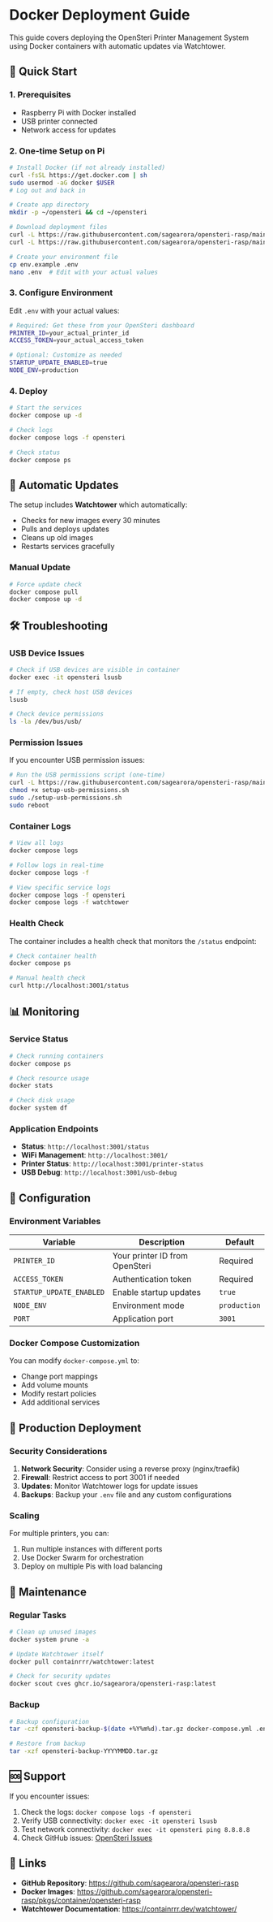 # Docker Deployment Guide

This guide covers deploying the OpenSteri Printer Management System using Docker containers with automatic updates via Watchtower.

## 🐳 Quick Start

### 1. Prerequisites

- Raspberry Pi with Docker installed
- USB printer connected
- Network access for updates

### 2. One-time Setup on Pi

```bash
# Install Docker (if not already installed)
curl -fsSL https://get.docker.com | sh
sudo usermod -aG docker $USER
# Log out and back in

# Create app directory
mkdir -p ~/opensteri && cd ~/opensteri

# Download deployment files
curl -L https://raw.githubusercontent.com/sagearora/opensteri-rasp/main/docker-compose.yml -o docker-compose.yml
curl -L https://raw.githubusercontent.com/sagearora/opensteri-rasp/main/env.example -o env.example

# Create your environment file
cp env.example .env
nano .env  # Edit with your actual values
```

### 3. Configure Environment

Edit `.env` with your actual values:

```bash
# Required: Get these from your OpenSteri dashboard
PRINTER_ID=your_actual_printer_id
ACCESS_TOKEN=your_actual_access_token

# Optional: Customize as needed
STARTUP_UPDATE_ENABLED=true
NODE_ENV=production
```

### 4. Deploy

```bash
# Start the services
docker compose up -d

# Check logs
docker compose logs -f opensteri

# Check status
docker compose ps
```

## 🔄 Automatic Updates

The setup includes **Watchtower** which automatically:
- Checks for new images every 30 minutes
- Pulls and deploys updates
- Cleans up old images
- Restarts services gracefully

### Manual Update

```bash
# Force update check
docker compose pull
docker compose up -d
```

## 🛠️ Troubleshooting

### USB Device Issues

```bash
# Check if USB devices are visible in container
docker exec -it opensteri lsusb

# If empty, check host USB devices
lsusb

# Check device permissions
ls -la /dev/bus/usb/
```

### Permission Issues

If you encounter USB permission issues:

```bash
# Run the USB permissions script (one-time)
curl -L https://raw.githubusercontent.com/sagearora/opensteri-rasp/main/setup-usb-permissions.sh -o setup-usb-permissions.sh
chmod +x setup-usb-permissions.sh
sudo ./setup-usb-permissions.sh
sudo reboot
```

### Container Logs

```bash
# View all logs
docker compose logs

# Follow logs in real-time
docker compose logs -f

# View specific service logs
docker compose logs -f opensteri
docker compose logs -f watchtower
```

### Health Check

The container includes a health check that monitors the `/status` endpoint:

```bash
# Check container health
docker compose ps

# Manual health check
curl http://localhost:3001/status
```

## 📊 Monitoring

### Service Status

```bash
# Check running containers
docker compose ps

# Check resource usage
docker stats

# Check disk usage
docker system df
```

### Application Endpoints

- **Status**: `http://localhost:3001/status`
- **WiFi Management**: `http://localhost:3001/`
- **Printer Status**: `http://localhost:3001/printer-status`
- **USB Debug**: `http://localhost:3001/usb-debug`

## 🔧 Configuration

### Environment Variables

| Variable | Description | Default |
|----------|-------------|---------|
| `PRINTER_ID` | Your printer ID from OpenSteri | Required |
| `ACCESS_TOKEN` | Authentication token | Required |
| `STARTUP_UPDATE_ENABLED` | Enable startup updates | `true` |
| `NODE_ENV` | Environment mode | `production` |
| `PORT` | Application port | `3001` |

### Docker Compose Customization

You can modify `docker-compose.yml` to:
- Change port mappings
- Add volume mounts
- Modify restart policies
- Add additional services

## 🚀 Production Deployment

### Security Considerations

1. **Network Security**: Consider using a reverse proxy (nginx/traefik)
2. **Firewall**: Restrict access to port 3001 if needed
3. **Updates**: Monitor Watchtower logs for update issues
4. **Backups**: Backup your `.env` file and any custom configurations

### Scaling

For multiple printers, you can:
1. Run multiple instances with different ports
2. Use Docker Swarm for orchestration
3. Deploy on multiple Pis with load balancing

## 📝 Maintenance

### Regular Tasks

```bash
# Clean up unused images
docker system prune -a

# Update Watchtower itself
docker pull containrrr/watchtower:latest

# Check for security updates
docker scout cves ghcr.io/sagearora/opensteri-rasp:latest
```

### Backup

```bash
# Backup configuration
tar -czf opensteri-backup-$(date +%Y%m%d).tar.gz docker-compose.yml .env

# Restore from backup
tar -xzf opensteri-backup-YYYYMMDD.tar.gz
```

## 🆘 Support

If you encounter issues:

1. Check the logs: `docker compose logs -f opensteri`
2. Verify USB connectivity: `docker exec -it opensteri lsusb`
3. Test network connectivity: `docker exec -it opensteri ping 8.8.8.8`
4. Check GitHub issues: [OpenSteri Issues](https://github.com/sagearora/opensteri-rasp/issues)

## 🔗 Links

- **GitHub Repository**: https://github.com/sagearora/opensteri-rasp
- **Docker Images**: https://github.com/sagearora/opensteri-rasp/pkgs/container/opensteri-rasp
- **Watchtower Documentation**: https://containrrr.dev/watchtower/
